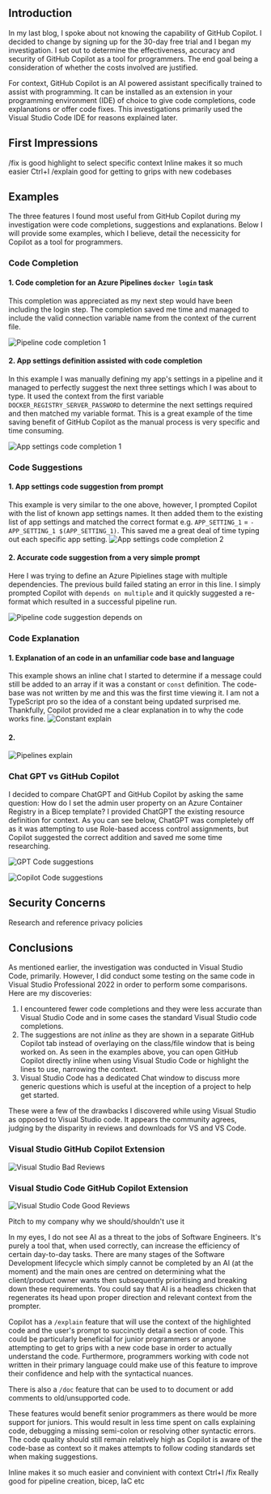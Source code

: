 ## Introduction
In my last blog, I spoke about not knowing the capability of GitHub Copilot. I decided to change by signing up for the 30-day free trial and I began my investigation. I set out to determine the effectiveness, accuracy and security of GitHub Copilot as a tool for programmers. The end goal being a consideration of whether the costs involved are justified.

For context, GitHub Copilot is an AI powered assistant specifically trained to assist with programming. It can be installed as an extension in your programming environment (IDE) of choice to give code completions, code explanations or 
offer code fixes. This investigations primarily used the Visual Studio Code IDE for reasons explained later.

## First Impressions
/fix is good
highlight to select specific context
Inline makes it so much easier
Ctrl+I
/explain good for getting to grips with new codebases

## Examples
The three features I found most useful from GitHub Copilot during my investigation were code completions, suggestions and explanations. Below I will provide some examples, which I believe, detail the necessicity for Copilot as a tool for programmers.

### Code Completion

#### 1. Code completion for an Azure Pipelines `docker login` task

This completion was appreciated as my next step would have been including the login step. The completion saved me time and managed to include the valid connection variable name from the context of the current file.

![Pipeline code completion 1](assets/images/code%20completion%20pipelines%201.png)

#### 2. App settings definition assisted with code completion
 In this example I was manually defining my app's settings in a pipeline and it managed to perfectly suggest the next three settings which I was about to type. It used the context from the first variable `DOCKER_REGISTRY_SERVER_PASSWORD` to determine the next settings required and then matched my variable format. This is a great example of the time saving benefit of GitHub Copilot as the manual process is very specific and time consuming.

![App settings code completion 1](assets/images/app%20settings%202.png)
### Code Suggestions

#### 1. App settings code suggestion from prompt
This example is very similar to the one above, however, I prompted Copilot with the list of known app settings names. It then added them to the existing list of app settings and matched the correct format e.g. `APP_SETTING_1` = `-APP_SETTING_1 $(APP_SETTING_1)`. This saved me a great deal of time typing out each specific app setting.
![App settings code completion 2](assets/images/app%20settings%201.png)

#### 2. Accurate code suggestion from a very simple prompt
Here I was trying to define an Azure Pipielines stage with multiple dependencies. The previous build failed stating an error in this line. I simply prompted Copilot with `depends on multiple` and it quickly suggested a re-format which resulted in a successful pipeline run.

![Pipeline code suggestion depends on](assets/images/depends%20on%20multiple.png)

### Code Explanation
#### 1. Explanation of an code in an unfamiliar code base and language
This example shows an inline chat I started to determine if a message could still be added to an array if it was a constant or `const` definition. The code-base was not written by me and this was the first time viewing it. I am not a TypeScript pro so the idea of a constant being updated surprised me. Thankfully, Copilot provided me a clear explanation in to why the code works fine. 
![Constant explain](assets//images/constant%20explain.png)

#### 2. 
![Pipelines explain](assets/images/pipelines%20explain.png)

### Chat GPT vs GitHub Copilot
I decided to compare ChatGPT and GitHub Copilot by asking the same question: How do I set the admin user property on an Azure Container Registry in a Bicep template? I provided ChatGPT the existing resource definition for context. As you can see below, ChatGPT was completely off as it was attempting to use Role-based access control assignments, but Copilot suggested the correct addition and saved me some time researching.

![GPT Code suggestions](assets/images/admin%20user%20chatgpt.png)

![Copilot Code suggestions](assets/images/admin%20user%20copilot.png)

## Security Concerns
Research and reference privacy policies 
## Conclusions

As mentioned earlier, the investigation was conducted in Visual Studio Code, primarily. However, I did conduct some testing on the same code in Visual Studio Professional 2022 in order to perform some comparisons. Here are my discoveries:

1. I encountered fewer code completions and they were less accurate than Visual Studio Code and in some cases the standard Visual Studio code completions.
2. The suggestions are not *inline* as they are shown in a separate GitHub Copilot tab instead of overlaying on the class/file window that is being worked on. As seen in the examples above, you can open GitHub Copilot directly inline when using Visual Studio Code or highlight the lines to use, narrowing the context.
3. Visual Studio Code has a dedicated Chat window to discuss more generic questions which is useful at the inception of a project to help get started.

These were a few of the drawbacks I discovered while using Visual Studio as opposed to Visual Studio code. It appears the community agrees, judging by the disparity in reviews and downloads for VS and VS Code.

### Visual Studio GitHub Copilot Extension
![Visual Studio Bad Reviews](assets/images/vs-bad-reviews.png)

### Visual Studio Code GitHub Copilot Extension
![Visual Studio Code Good Reviews](assets/images/vs-code-good-reviews.png)

Pitch to my company why we should/shouldn't use it

In my eyes, I do not see AI as a threat to the jobs of Software Engineers. It's purely a tool that, when used correctly, can increase the efficiency of certain day-to-day tasks. There are many stages of the Software Development lifecycle which simply cannot be completed by an AI (at the moment) and the main ones are centred on determining what the client/product owner wants then subsequently prioritising and breaking down these requirements. You could say that AI is a headless chicken that regenerates its head upon proper direction and relevant context from the prompter.

Copilot has a `/explain` feature that will use the context of the highlighted code and the user's prompt to succinctly detail a section of code. This could be particularly beneficial for junior programmers or anyone attempting to get to grips with a new code base in order to actually understand the code. Furthermore, programmers working with code not written in their primary language could make use of this feature to improve their confidence and help with the syntactical nuances. 

There is also a `/doc` feature that can be used to to document or add comments to old/unsupported code.

These features would benefit senior programmers as there would be more support for juniors. This would result in less time spent on calls explaining code, debugging a missing semi-colon or resolving other syntactic errors. The code quality should still remain relatively high as Copilot is aware of the code-base as context so it makes attempts to follow coding standards set when making suggestions.

Inline makes it so much easier and convinient with context
Ctrl+I
/fix 
Really good for pipeline creation, bicep, IaC etc